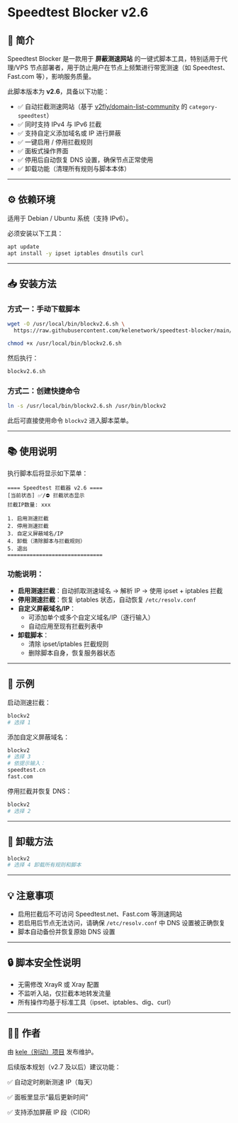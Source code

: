 # Speedtest Blocker v2.6

## 📌 简介

Speedtest Blocker 是一款用于 **屏蔽测速网站** 的一键式脚本工具，特别适用于代理/VPS 节点部署者，用于防止用户在节点上频繁进行带宽测速（如 Speedtest、Fast.com 等），影响服务质量。

此脚本版本为 **v2.6**，具备以下功能：

- ✅ 自动拦截测速网站（基于 [v2fly/domain-list-community](https://github.com/v2fly/domain-list-community) 的 `category-speedtest`）
- ✅ 同时支持 IPv4 与 IPv6 拦截
- ✅ 支持自定义添加域名或 IP 进行屏蔽
- ✅ 一键启用 / 停用拦截规则
- ✅ 面板式操作界面
- ✅ 停用后自动恢复 DNS 设置，确保节点正常使用
- ✅ 卸载功能（清理所有规则与脚本本体）

---

## ⚙️ 依赖环境

适用于 Debian / Ubuntu 系统（支持 IPv6）。

必须安装以下工具：

```bash
apt update
apt install -y ipset iptables dnsutils curl
```

---

## 📥 安装方法

### 方式一：手动下载脚本

```bash
wget -O /usr/local/bin/blockv2.6.sh \
  https://raw.githubusercontent.com/kelenetwork/speedtest-blocker/main/releases/v2.6/blockv2.6.sh

chmod +x /usr/local/bin/blockv2.6.sh
```

然后执行：

```bash
blockv2.6.sh
```

### 方式二：创建快捷命令

```bash
ln -s /usr/local/bin/blockv2.6.sh /usr/bin/blockv2
```

此后可直接使用命令 `blockv2` 进入脚本菜单。

---

## 📚 使用说明

执行脚本后将显示如下菜单：

```
==== Speedtest 拦截器 v2.6 ====
[当前状态] ✅/⛔ 拦截状态显示
拦截IP数量: xxx

1. 启用测速拦截
2. 停用测速拦截
3. 自定义屏蔽域名/IP
4. 卸载（清除脚本与拦截规则）
5. 退出
==============================
```

### 功能说明：

- **启用测速拦截**：自动抓取测速域名 → 解析 IP → 使用 ipset + iptables 拦截
- **停用测速拦截**：恢复 iptables 状态，自动恢复 `/etc/resolv.conf`
- **自定义屏蔽域名/IP**：
  - 可添加单个或多个自定义域名/IP（逐行输入）
  - 自动应用至现有拦截列表中
- **卸载脚本**：
  - 清除 ipset/iptables 拦截规则
  - 删除脚本自身，恢复服务器状态

---

## 🧪 示例

启动测速拦截：

```bash
blockv2
# 选择 1
```

添加自定义屏蔽域名：

```bash
blockv2
# 选择 3
# 依提示输入：
speedtest.cn
fast.com
```

停用拦截并恢复 DNS：

```bash
blockv2
# 选择 2
```

---

## 🧼 卸载方法

```bash
blockv2
# 选择 4 卸载所有规则和脚本
```

---

## 💡 注意事项

- 启用拦截后不可访问 Speedtest.net、Fast.com 等测速网站
- 若启用后节点无法访问，请确保 `/etc/resolv.conf` 中 DNS 设置被正确恢复
- 脚本自动备份并恢复原始 DNS 设置

---

## 🔒 脚本安全性说明

- 无需修改 XrayR 或 Xray 配置
- 不监听入站，仅拦截本地转发流量
- 所有操作均基于标准工具（ipset、iptables、dig、curl）

---

## 🧑‍💻 作者

由 [kele（别动）项目](https://github.com/kelenetwork) 发布维护。

后续版本规划（v2.7 及以后）建议功能：

✅ 自动定时刷新测速 IP（每天）

✅ 面板里显示“最后更新时间”

✅ 支持添加屏蔽 IP 段（CIDR）
